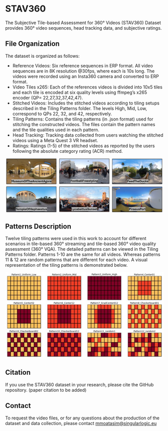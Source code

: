 # STAV360
The Subjective Tile-based Assessment for 360° Videos (STAV360) Dataset provides 360° video sequences, head tracking data, and subjective ratings.


## File Organization
The dataset is organized as follows:
  - Reference Videos: Six reference sequences in ERP format. All video sequences are in 8K resolution @30fps, where each is 10s long. The videos were recorded using an Insta360 camera and converted to ERP format.
  - Video Tiles x265: Each of the references videos is divided into 10x5 tiles and each tile is encoded at six quality levels using ffmpeg’s x265 encoder (QP= 22,27,32,37,42,47).
  - Stitched Videos: Includes the stitched videos according to tiling setups described in the Tiling Patterns folder. The levels High, Mid, Low, correspond to QPs 22, 32, and 42, respectively.
  - Tiling Patterns: Contains the tiling patterns (in .json format) used for stitching the constructed videos. The files contain the pattern names and the tile qualities used in each pattern.
  - Head Tracking: Tracking data collected from users watching the stitched videos using a Meta Quest 3 VR headset.
  - Ratings: Ratings (1-5) of the stitched videos as reported by the users following the absolute category rating (ACR) method.


![](./images/Screenshots.jpg)  

## Patterns Description

Twelve tiling patterns were used in this work to account for different scenarios in tile-based 360° streaming and tile-based 360° video quality assessment (360° VQA). The detailed patterns can be viewed in the Tiling Patterns folder. Patterns 1-10 are the same for all videos. Whereas patterns 11 & 12 are random patterns that are different for each video. A visual representation of the tiling patterns is demonstrated below.


![](./images/TilingPatterns.jpg) 


## Citation
If you use the STAV360 dataset in your research, please cite the GitHub repository.
(paper citation to be added)

## Contact
To request the video files, or for any questions about the production of the dataset and data collection, please contact mmoatasim@singularlogic.eu

